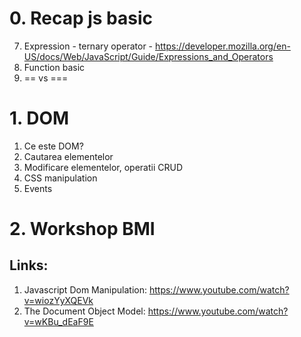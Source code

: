 # 0. Recap js basic
7. Expression - ternary operator - https://developer.mozilla.org/en-US/docs/Web/JavaScript/Guide/Expressions_and_Operators
6. Function basic
7. == vs ===

# 1. DOM 
1. Ce este DOM?
2. Cautarea elementelor
3. Modificare elementelor, operatii CRUD
4. CSS manipulation
5. Events

# 2. Workshop BMI


## Links:

1. Javascript Dom Manipulation: https://www.youtube.com/watch?v=wiozYyXQEVk
2. The Document Object Model: https://www.youtube.com/watch?v=wKBu_dEaF9E

